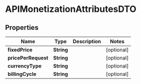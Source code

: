 

# APIMonetizationAttributesDTO

## Properties

Name | Type | Description | Notes
------------ | ------------- | ------------- | -------------
**fixedPrice** | **String** |  |  [optional]
**pricePerRequest** | **String** |  |  [optional]
**currencyType** | **String** |  |  [optional]
**billingCycle** | **String** |  |  [optional]



